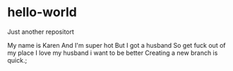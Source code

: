 # hello-world
Just another repositort


My name is Karen
And I'm super hot
But I got a husband 
So get fuck out of my place
I love my husband
i want to be better
Creating a new branch is quick.;
